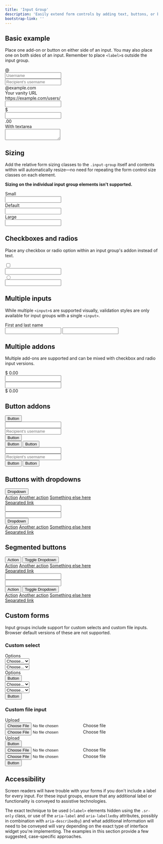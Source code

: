 ```yaml
---
title: 'Input Group'
description: 'Easily extend form controls by adding text, buttons, or button groups on either side of textual inputs, custom selects, and custom file inputs.'
bootstrap-link: ''
---
```


## Basic example

Place one add-on or button on either side of an input. You may also place one on both sides of an input. Remember to place `<label>`s outside the input group.

<example>
    <div class="input-group mb-3">
        <div class="input-group-prepend">
            <span class="input-group-text" id="basic-addon1">@</span>
        </div>
        <input type="text" class="form-control" placeholder="Username" aria-label="Username" aria-describedby="basic-addon1">
    </div>
    <div class="input-group mb-3">
        <input type="text" class="form-control" placeholder="Recipient's username" aria-label="Recipient's username" aria-describedby="basic-addon2">
        <div class="input-group-append">
            <span class="input-group-text" id="basic-addon2">@example.com</span>
        </div>
    </div>
    <label for="basic-url">Your vanity URL</label>
    <div class="input-group mb-3">
        <div class="input-group-prepend">
            <span class="input-group-text" id="basic-addon3">https://example.com/users/</span>
        </div>
        <input type="text" class="form-control" id="basic-url" aria-describedby="basic-addon3">
    </div>
    <div class="input-group mb-3">
        <div class="input-group-prepend">
            <span class="input-group-text">$</span>
        </div>
        <input type="text" class="form-control" aria-label="Amount (to the nearest dollar)">
        <div class="input-group-append">
            <span class="input-group-text">.00</span>
        </div>
    </div>
    <div class="input-group">
        <div class="input-group-prepend">
            <span class="input-group-text">With textarea</span>
        </div>
        <textarea class="form-control" aria-label="With textarea"></textarea>
    </div>
</example>

## Sizing

Add the relative form sizing classes to the `.input-group` itself and contents within will automatically resize—no need for repeating the form control size classes on each element.

**Sizing on the individual input group elements isn't supported.**

<example>
    <div class="input-group input-group-sm mb-3">
        <div class="input-group-prepend">
            <span class="input-group-text" id="inputGroup-sizing-sm">Small</span>
        </div>
        <input type="text" class="form-control" aria-label="Sizing example input" aria-describedby="inputGroup-sizing-sm">
    </div>
    <div class="input-group mb-3">
        <div class="input-group-prepend">
            <span class="input-group-text" id="inputGroup-sizing-default">Default</span>
        </div>
        <input type="text" class="form-control" aria-label="Sizing example input" aria-describedby="inputGroup-sizing-default">
    </div>
    <div class="input-group input-group-lg">
        <div class="input-group-prepend">
            <span class="input-group-text" id="inputGroup-sizing-lg">Large</span>
        </div>
        <input type="text" class="form-control" aria-label="Sizing example input" aria-describedby="inputGroup-sizing-lg">
    </div>
</example>

## Checkboxes and radios

Place any checkbox or radio option within an input group's addon instead of text.

<example>
    <div class="input-group mb-3">
        <div class="input-group-prepend">
            <div class="input-group-text">
                <input type="checkbox" aria-label="Checkbox for following text input">
            </div>
        </div>
        <input type="text" class="form-control" aria-label="Text input with checkbox">
    </div>
    <div class="input-group">
        <div class="input-group-prepend">
            <div class="input-group-text">
                <input type="radio" aria-label="Radio button for following text input">
            </div>
        </div>
        <input type="text" class="form-control" aria-label="Text input with radio button">
    </div>
</example>

## Multiple inputs

While multiple `<input>`s are supported visually, validation styles are only available for input groups with a single `<input>`.

<example>
    <div class="input-group">
        <div class="input-group-prepend">
            <span class="input-group-text">First and last name</span>
        </div>
        <input type="text" aria-label="First name" class="form-control">
        <input type="text" aria-label="Last name" class="form-control">
    </div>
</example>

## Multiple addons

Multiple add-ons are supported and can be mixed with checkbox and radio input versions.

<example>
    <div class="input-group mb-3">
        <div class="input-group-prepend">
            <span class="input-group-text">$</span>
            <span class="input-group-text">0.00</span>
        </div>
        <input type="text" class="form-control" aria-label="Dollar amount (with dot and two decimal places)">
    </div>
    <div class="input-group">
        <input type="text" class="form-control" aria-label="Dollar amount (with dot and two decimal places)">
        <div class="input-group-append">
            <span class="input-group-text">$</span>
            <span class="input-group-text">0.00</span>
        </div>
    </div>
</example>

## Button addons

<example>
    <div class="input-group mb-3">
        <div class="input-group-prepend">
            <button class="btn btn-outline-secondary" type="button" id="button-addon1">Button</button>
        </div>
        <input type="text" class="form-control" placeholder="" aria-label="Example text with button addon" aria-describedby="button-addon1">
    </div>
    <div class="input-group mb-3">
        <input type="text" class="form-control" placeholder="Recipient's username" aria-label="Recipient's username" aria-describedby="button-addon2">
        <div class="input-group-append">
            <button class="btn btn-outline-secondary" type="button" id="button-addon2">Button</button>
        </div>
    </div>
    <div class="input-group mb-3">
        <div class="input-group-prepend" id="button-addon3">
            <button class="btn btn-outline-secondary" type="button">Button</button>
            <button class="btn btn-outline-secondary" type="button">Button</button>
        </div>
        <input type="text" class="form-control" placeholder="" aria-label="Example text with two button addons" aria-describedby="button-addon3">
    </div>
    <div class="input-group">
        <input type="text" class="form-control" placeholder="Recipient's username" aria-label="Recipient's username with two button addons" aria-describedby="button-addon4">
        <div class="input-group-append" id="button-addon4">
            <button class="btn btn-outline-secondary" type="button">Button</button>
            <button class="btn btn-outline-secondary" type="button">Button</button>
        </div>
    </div>
</example>

## Buttons with dropdowns

<example>
    <div class="input-group mb-3">
        <div class="input-group-prepend">
            <button class="btn btn-outline-secondary dropdown-toggle" type="button" data-toggle="dropdown" aria-haspopup="true" aria-expanded="false">Dropdown</button>
            <div class="dropdown-menu">
                <a class="dropdown-item" href="#">Action</a>
                <a class="dropdown-item" href="#">Another action</a>
                <a class="dropdown-item" href="#">Something else here</a>
                <div role="separator" class="dropdown-divider"></div>
                <a class="dropdown-item" href="#">Separated link</a>
            </div>
        </div>
        <input type="text" class="form-control" aria-label="Text input with dropdown button">
    </div>
    <div class="input-group">
        <input type="text" class="form-control" aria-label="Text input with dropdown button">
        <div class="input-group-append">
            <button class="btn btn-outline-secondary dropdown-toggle" type="button" data-toggle="dropdown" aria-haspopup="true" aria-expanded="false">Dropdown</button>
            <div class="dropdown-menu">
                <a class="dropdown-item" href="#">Action</a>
                <a class="dropdown-item" href="#">Another action</a>
                <a class="dropdown-item" href="#">Something else here</a>
                <div role="separator" class="dropdown-divider"></div>
                <a class="dropdown-item" href="#">Separated link</a>
            </div>
        </div>
    </div>
</example>

## Segmented buttons

<example>
    <div class="input-group mb-3">
        <div class="input-group-prepend">
            <button type="button" class="btn btn-outline-secondary">Action</button>
            <button type="button" class="btn btn-outline-secondary dropdown-toggle dropdown-toggle-split" data-toggle="dropdown" aria-haspopup="true" aria-expanded="false">
            <span class="sr-only">Toggle Dropdown</span>
            </button>
            <div class="dropdown-menu">
                <a class="dropdown-item" href="#">Action</a>
                <a class="dropdown-item" href="#">Another action</a>
                <a class="dropdown-item" href="#">Something else here</a>
                <div role="separator" class="dropdown-divider"></div>
                <a class="dropdown-item" href="#">Separated link</a>
            </div>
        </div>
        <input type="text" class="form-control" aria-label="Text input with segmented dropdown button">
    </div>
    <div class="input-group">
        <input type="text" class="form-control" aria-label="Text input with segmented dropdown button">
        <div class="input-group-append">
            <button type="button" class="btn btn-outline-secondary">Action</button>
            <button type="button" class="btn btn-outline-secondary dropdown-toggle dropdown-toggle-split" data-toggle="dropdown" aria-haspopup="true" aria-expanded="false">
            <span class="sr-only">Toggle Dropdown</span>
            </button>
            <div class="dropdown-menu">
                <a class="dropdown-item" href="#">Action</a>
                <a class="dropdown-item" href="#">Another action</a>
                <a class="dropdown-item" href="#">Something else here</a>
                <div role="separator" class="dropdown-divider"></div>
                <a class="dropdown-item" href="#">Separated link</a>
            </div>
        </div>
    </div>
</example>

## Custom forms

Input groups include support for custom selects and custom file inputs. Browser default versions of these are not supported.

### Custom select

<example>
    <div class="input-group mb-3">
        <div class="input-group-prepend">
            <label class="input-group-text" for="inputGroupSelect01">Options</label>
        </div>
        <select class="custom-select" id="inputGroupSelect01">
            <option selected>Choose...</option>
            <option value="1">One</option>
            <option value="2">Two</option>
            <option value="3">Three</option>
        </select>
    </div>
    <div class="input-group mb-3">
        <select class="custom-select" id="inputGroupSelect02">
            <option selected>Choose...</option>
            <option value="1">One</option>
            <option value="2">Two</option>
            <option value="3">Three</option>
        </select>
        <div class="input-group-append">
            <label class="input-group-text" for="inputGroupSelect02">Options</label>
        </div>
    </div>
    <div class="input-group mb-3">
        <div class="input-group-prepend">
            <button class="btn btn-outline-secondary" type="button">Button</button>
        </div>
        <select class="custom-select" id="inputGroupSelect03" aria-label="Example select with button addon">
            <option selected>Choose...</option>
            <option value="1">One</option>
            <option value="2">Two</option>
            <option value="3">Three</option>
        </select>
    </div>
    <div class="input-group">
        <select class="custom-select" id="inputGroupSelect04" aria-label="Example select with button addon">
            <option selected>Choose...</option>
            <option value="1">One</option>
            <option value="2">Two</option>
            <option value="3">Three</option>
        </select>
        <div class="input-group-append">
            <button class="btn btn-outline-secondary" type="button">Button</button>
        </div>
    </div>
</example>

### Custom file input

<example>
    <div class="input-group mb-3">
        <div class="input-group-prepend">
            <span class="input-group-text" id="inputGroupFileAddon01">Upload</span>
        </div>
        <div class="custom-file">
            <input type="file" class="custom-file-input" id="inputGroupFile01" aria-describedby="inputGroupFileAddon01">
            <label class="custom-file-label" for="inputGroupFile01">Choose file</label>
        </div>
    </div>
    <div class="input-group mb-3">
        <div class="custom-file">
            <input type="file" class="custom-file-input" id="inputGroupFile02">
            <label class="custom-file-label" for="inputGroupFile02" aria-describedby="inputGroupFileAddon02">Choose file</label>
        </div>
        <div class="input-group-append">
            <span class="input-group-text" id="inputGroupFileAddon02">Upload</span>
        </div>
    </div>
    <div class="input-group mb-3">
        <div class="input-group-prepend">
            <button class="btn btn-outline-secondary" type="button" id="inputGroupFileAddon03">Button</button>
        </div>
        <div class="custom-file">
            <input type="file" class="custom-file-input" id="inputGroupFile03" aria-describedby="inputGroupFileAddon03">
            <label class="custom-file-label" for="inputGroupFile03">Choose file</label>
        </div>
    </div>
    <div class="input-group">
        <div class="custom-file">
            <input type="file" class="custom-file-input" id="inputGroupFile04" aria-describedby="inputGroupFileAddon04">
            <label class="custom-file-label" for="inputGroupFile04">Choose file</label>
        </div>
        <div class="input-group-append">
            <button class="btn btn-outline-secondary" type="button" id="inputGroupFileAddon04">Button</button>
        </div>
    </div>
</example>

## Accessibility

Screen readers will have trouble with your forms if you don't include a label for every input. For these input groups, ensure that any additional label or functionality is conveyed to assistive technologies.

The exact technique to be used (`<label>` elements hidden using the `.sr-only` class, or use of the `aria-label` and `aria-labelledby` attributes, possibly in combination with `aria-describedby`) and what additional information will need to be conveyed will vary depending on the exact type of interface widget you're implementing. The examples in this section provide a few suggested, case-specific approaches.
